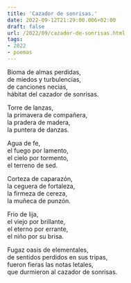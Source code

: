 ```yaml
---
title: 'Cazador de sonrisas.'
date: 2022-09-12T21:29:00.006+02:00
draft: false
url: /2022/09/cazador-de-sonrisas.html
tags: 
- 2022
- poemas
---
```


Bioma de almas perdidas,  
de miedos y turbulencias,  
de canciones necias,  
hábitat del cazador de sonrisas.  

Torre de lanzas,  
la primavera de compañera,  
la pradera de madera,  
la puntera de danzas.  

Agua de fe,  
el fuego por lamento,  
el cielo por tormento,  
el terreno de sed.  

Corteza de caparazón,  
la ceguera de fortaleza,  
la firmeza de cereza,  
la muñeca de punzón.  

Frio de lija,  
el viejo por brillante,  
el eterno por errante,  
el niño por su brisa.  

Fugaz oasis de elementales,  
de sentidos perdidos en sus tripas,  
fueron fieras las notas letales,  
que durmieron al cazador de sonrisas.  